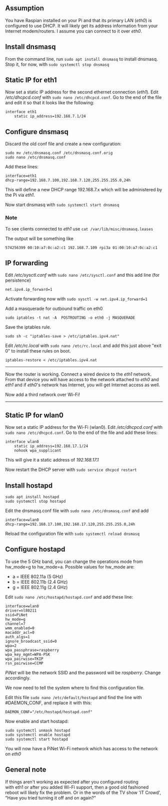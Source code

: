 ## Assumption
You have Raspian installed on your Pi and that its primary LAN (_eth0_) is configured to use DHCP. It will likely get its address information from your Internet modem/routers. I assume you can connect to it over _eth0_.

## Install dnsmasq
From the command line, run `sudo apt install dnsmasq` to install dnsmasq. Stop it, for now, with `sudo systemctl stop dnsmasq`

## Static IP for eth1
Now set a static IP address for the second ethernet connection (_eth1_). Edit _/etc/dhcpcd.conf_ with `sudo nano /etc/dhcpcd.conf`. Go to the end of the file and edit it so that it looks like the following:
```
interface eth1
    static ip_address=192.168.7.1/24
```

## Configure dnsmasq
Discard the old conf file and create a new configuration:
```
sudo mv /etc/dnsmasq.conf /etc/dnsmasq.conf.orig
sudo nano /etc/dnsmasq.conf
```
Add these lines:
```
interface=eth1
dhcp-range=192.168.7.100,192.168.7.120,255.255.255.0,24h
```
This will define a new DHCP range 192.168.7.x which will be administered by the Pi via _eth1_.

Now start dnsmasq with `sudo systemctl start dnsmasq`

### Note
To see clients connected to _eth1_ use `cat /var/lib/misc/dnsmasq.leases`

The output will be something like
```
574256399 00:10:a7:0c:a2:c1 192.168.7.109 rpi3a 01:00:10:a7:0c:a2:c1
```

## IP forwarding
Edit _/etc/sysctl.conf_ with `sudo nano /etc/sysctl.conf` and this add line (for persistence)

```
net.ipv4.ip_forward=1
```
Activate forwarding now with `sudo sysctl -w net.ipv4.ip_forward=1`

Add a masquerade for outbound traffic on eth0

```
sudo iptables -t nat -A  POSTROUTING -o eth0 -j MASQUERADE
```

Save the iptables rule.

```
sudo sh -c "iptables-save > /etc/iptables.ipv4.nat"
```
Edit _/etc/rc.local_ with `sudo nano /etc/rc.local` and add this just above "exit 0" to install these rules on boot.

```
iptables-restore < /etc/iptables.ipv4.nat
```

---
Now the router is working. Connect a wired device to the _eth1_ network. From that device you will have access to the network attached to _eth0_ and _eth1_ and if _eth0_'s network has Internet, you will get Internet access as well.

Now add a third network over Wi-Fi!

----------------
## Static IP for wlan0
Now set a static IP address for the Wi-Fi (wlan0). Edit _/etc/dhcpcd.conf_ with `sudo nano /etc/dhcpcd.conf`. Go to the end of the file and add these lines:
```
interface wlan0
    static ip_address=192.168.17.1/24
    nohook wpa_supplicant
```

This will give it a static address of _192.168.17.1_

Now restart the DHCP server with `sudo service dhcpcd restart`

## Install hostapd
```
sudo apt install hostapd
sudo systemctl stop hostapd
```

Edit the dnsmasq.conf file with `sudo nano /etc/dnsmasq.conf` and add

```
interface=wlan0
dhcp-range=192.168.17.100,192.168.17.120,255.255.255.0,24h
```

Reload the configuration file with `sudo systemctl reload dnsmasq`

## Configure hostapd
To use the 5 GHz band, you can change the operations mode from hw_mode=g to hw_mode=a. Possible values for hw_mode are:

* a = IEEE 802.11a (5 GHz)
* b = IEEE 802.11b (2.4 GHz)
* g = IEEE 802.11g (2.4 GHz)

Edit `sudo nano /etc/hostapd/hostapd.conf` and add these line:
```
interface=wlan0
driver=nl80211
ssid=PiNet
hw_mode=g
channel=7
wmm_enabled=0
macaddr_acl=0
auth_algs=1
ignore_broadcast_ssid=0
wpa=2
wpa_passphrase=raspberry
wpa_key_mgmt=WPA-PSK
wpa_pairwise=TKIP
rsn_pairwise=CCMP
```

_PiNet_ will be the network SSID and the password will be _raspberry_. Change accordingly.

We now need to tell the system where to find this configuration file.

Edit this file `sudo nano /etc/default/hostapd` and find the line with #DAEMON_CONF, and replace it with this:

```
DAEMON_CONF="/etc/hostapd/hostapd.conf"
```
Now enable and start hostapd:
```
sudo systemctl unmask hostapd
sudo systemctl enable hostapd
sudo systemctl start hostapd
```

You will now have a PiNet Wi-Fi network which has access to the network on _eth0_

## General note
If things aren't working as expected after you configured routing with eth1 or after you added Wi-Fi support, then a good old fashioned reboot will likely fix the problem. Or in the words of the TV show 'IT Crowd', "Have you tried turning it off and on again?"
